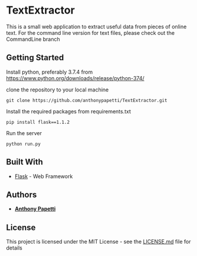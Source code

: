 # TextExtractor

This is a small web application to extract useful data from pieces of online text. For the command line version for text files, please check out the CommandLine branch

## Getting Started

Install python, preferably 3.7.4 from https://www.python.org/downloads/release/python-374/

clone the repository to your local machine

```
git clone https://github.com/anthonypapetti/TextExtractor.git
```

Install the required packages from requirements.txt

```
pip install flask==1.1.2
```

Run the server

```
python run.py
```

## Built With

* [Flask](https://flask.palletsprojects.com/en/1.1.x/) - Web Framework

## Authors

* [**Anthony Papetti**](https://github.com/anthonypapetti)

## License

This project is licensed under the MIT License - see the [LICENSE.md](https://github.com/anthonypapetti/TextExtractor/blob/main/LICENSE) file for details